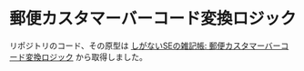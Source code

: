 # 郵便カスタマーバーコード変換ロジック

リポジトリのコード、その原型は [しがないSEの雑記帳: 郵便カスタマーバーコード変換ロジック](http://shiganaisenotes.blogspot.jp/2011/11/blog-post.html) から取得しました。
